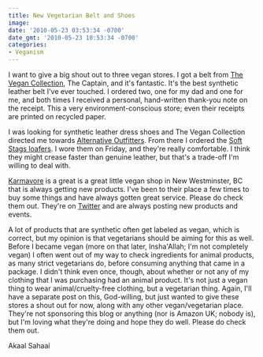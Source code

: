 ```yaml
---
title: New Vegetarian Belt and Shoes
image: 
date: '2010-05-23 03:53:34 -0700'
date_gmt: '2010-05-23 10:53:34 -0700'
categories:
- Veganism
---
```

I want to give a big shout out to three vegan stores. I got a belt from <a href="http://www.thevegancollection.com" target="_blank">The Vegan Collection</a>, The Captain, and it's fantastic. It's the best synthetic leather belt I've ever touched. I ordered two, one for my dad and one for me, and both times I received a personal, hand-written thank-you note on the receipt. This a very environment-conscious store; even their receipts are printed on recycled paper.

I was looking for synthetic leather dress shoes and The Vegan Collection directed me towards <a href="http://www.alternativeoutfitters.com" target="_blank">Alternative Outfitters</a>. From there I ordered the <a href="http://www.alternativeoutfitters.com/soft-stags-mens-naples-black-vegan-loafer.aspx" target="_blank">Soft Stags loafers</a>. I wore them on Friday, and they're really comfortable. I think they might crease faster than genuine leather, but that's a trade-off I'm willing to deal with.

<a href="http://www.karmavore.ca" target="_blank">Karmavore</a> is a great is a great little vegan shop in New Westminster, BC that is always getting new products. I've been to their place a few times to buy some things and have always gotten great service. Please do check them out. They're on <a href="http://twitter.com/karmavorevegan" target="_blank">Twitter</a> and are always posting new products and events.

A lot of products that are synthetic often get labeled as vegan, which is correct, but my opinion is that vegetarians should be aiming for this as well. Before I became vegan (more on that later, Insha'Allah; I'm not completely vegan) I often went out of my way to check ingredients for animal products, as many strict vegetarians do, before consuming anything that came in a package. I didn't think even once, though, about whether or not any of my clothing that I was purchasing had an animal product. It's not just a vegan thing to wear animal/cruelty-free clothing, but a vegetarian thing. Again, I'll have a separate post on this, God-willing, but just wanted to give these stores a shout out for now, along with any other vegan/vegetarian place. They're not sponsoring this blog or anything (nor is Amazon UK; nobody is), but I'm loving what they're doing and hope they do well. Please do check them out.

Akaal Sahaai
